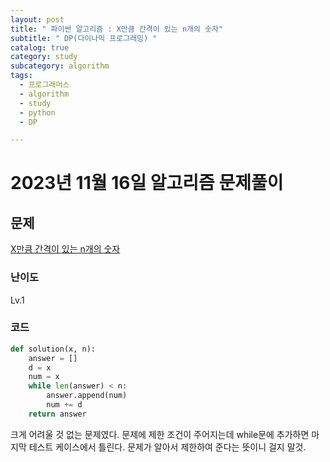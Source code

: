 ```yaml
---
layout: post
title: " 파이썬 알고리즘 : X만큼 간격이 있는 n개의 숫자"
subtitle: " DP(다이나믹 프로그래밍) "
catalog: true
category: study
subcategory: algorithm
tags:
  - 프로그래머스
  - algorithm
  - study
  - python
  - DP

---
```


# 2023년 11월 16일 알고리즘 문제풀이

## 문제

[X만큼 간격이 있는 n개의 숫자](https://school.programmers.co.kr/learn/courses/30/lessons/12954)

### 난이도

Lv.1

### 코드

```python
def solution(x, n):
    answer = []
    d = x
    num = x
    while len(answer) < n:
        answer.append(num)
        num += d
    return answer
```

 크게 어려울 것 없는 문제였다. 문제에 제한 조건이 주어지는데 while문에 추가하면 마지막 테스트 케이스에서 틀린다. 문제가 알아서 제한하여 준다는 뜻이니 걸지 말것.
